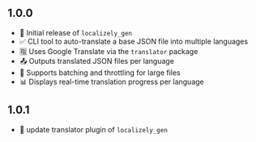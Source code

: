 ## 1.0.0

- 🎉 Initial release of `localizely_gen`
- ✅ CLI tool to auto-translate a base JSON file into multiple languages
- 🈯 Uses Google Translate via the `translator` package
- 📤 Outputs translated JSON files per language
- 🧩 Supports batching and throttling for large files
- 📊 Displays real-time translation progress per language

## 1.0.1
- 🎉 update translator plugin of `localizely_gen`